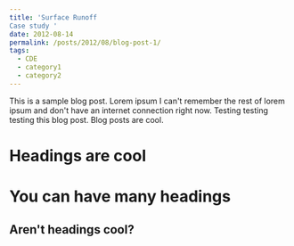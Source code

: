 ```yaml
---
title: 'Surface Runoff 
Case study '
date: 2012-08-14
permalink: /posts/2012/08/blog-post-1/
tags:
  - CDE 
  - category1
  - category2
---
```


This is a sample blog post. Lorem ipsum I can't remember the rest of lorem ipsum and don't have an internet connection right now. Testing testing testing this blog post. Blog posts are cool.

Headings are cool
======

You can have many headings
======

Aren't headings cool?
------